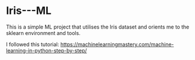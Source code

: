 # Iris---ML
This is a simple ML project that utilises the Iris dataset and orients me to the sklearn environment and tools.

I followed this tutorial:
https://machinelearningmastery.com/machine-learning-in-python-step-by-step/
